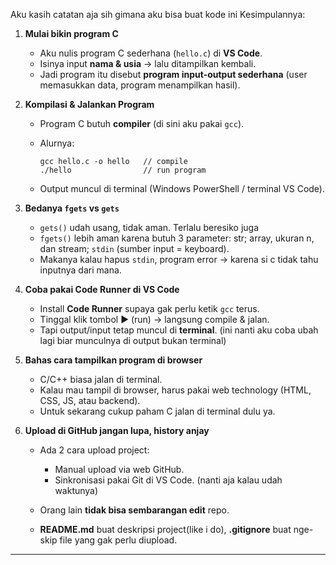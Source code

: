 Aku kasih catatan aja sih gimana aku bisa buat kode ini
Kesimpulannya:

1. **Mulai bikin program C**

   * Aku nulis program C sederhana (`hello.c`) di **VS Code**.
   * Isinya input **nama & usia** → lalu ditampilkan kembali.
   * Jadi program itu disebut **program input-output sederhana** (user memasukkan data, program menampilkan hasil).

2. **Kompilasi & Jalankan Program**

   * Program C butuh **compiler** (di sini aku pakai `gcc`).
   * Alurnya:

     ```
     gcc hello.c -o hello   // compile
     ./hello                // run program
     ```
   * Output muncul di terminal (Windows PowerShell / terminal VS Code).

3. **Bedanya `fgets` vs `gets`**

   * `gets()` udah usang, tidak aman. Terlalu beresiko juga
   * `fgets()` lebih aman karena butuh 3 parameter: str; array, ukuran n, dan stream; `stdin` (sumber input = keyboard).
   * Makanya kalau hapus `stdin`, program error → karena si c tidak tahu inputnya dari mana.

4. **Coba pakai Code Runner di VS Code**

   * Install **Code Runner** supaya gak perlu ketik `gcc` terus.
   * Tinggal klik tombol ▶ (run) → langsung compile & jalan.
   * Tapi output/input tetap muncul di **terminal**. (ini nanti aku coba ubah lagi biar munculnya di output bukan terminal)

5. **Bahas cara tampilkan program di browser**

   * C/C++ biasa jalan di terminal.
   * Kalau mau tampil di browser, harus pakai web technology (HTML, CSS, JS, atau backend).
   * Untuk sekarang cukup paham C jalan di terminal dulu ya.

6. **Upload di GitHub jangan lupa, history anjay**

   * Ada 2 cara upload project:

     * Manual upload via web GitHub.
     * Sinkronisasi pakai Git di VS Code. (nanti aja kalau udah waktunya)
   * Orang lain **tidak bisa sembarangan edit** repo.
   * **README.md** buat deskripsi project(like i do), **.gitignore** buat nge-skip file yang gak perlu diupload.

---

